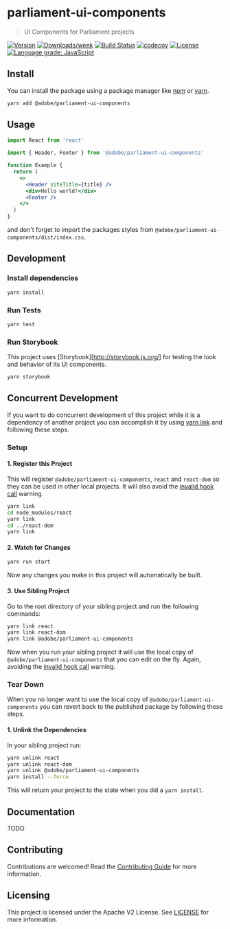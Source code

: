 # parliament-ui-components

> UI Components for Parliament projects

[![Version](https://img.shields.io/npm/v/@adobe/parliament-ui-components.svg)](https://npmjs.org/package/@adobe/parliament-ui-components)
[![Downloads/week](https://img.shields.io/npm/dw/@adobe/parliament-ui-components.svg)](https://npmjs.org/package/@adobe/parliament-ui-components)
[![Build Status](https://travis-ci.com/adobe/parliament-ui-components.svg?branch=master)](https://travis-ci.com/adobe/parliament-ui-components)
[![codecov](https://codecov.io/gh/adobe/parliament-ui-components/branch/master/graph/badge.svg)](https://codecov.io/gh/adobe/parliament-ui-components)
[![License](https://img.shields.io/badge/License-Apache%202.0-blue.svg)](https://opensource.org/licenses/Apache-2.0)
[![Language grade: JavaScript](https://img.shields.io/lgtm/grade/javascript/g/adobe/parliament-ui-components.svg?logo=lgtm&logoWidth=18)](https://lgtm.com/projects/g/adobe/parliament-ui-components/context:javascript)

## Install

You can install the package using a package manager like [npm](https://docs.npmjs.com/cli/npm) or [yarn](https://classic.yarnpkg.com/lang/en/).

```bash
yarn add @adobe/parliament-ui-components
```

## Usage

```jsx
import React from 'react'

import { Header, Footer } from '@adobe/parliament-ui-components'

function Example {
  return (
    <>
      <Header siteTitle={title} />
      <div>Hello world!</div>
      <Footer />
    </>
  )
}
```

and don't forget to import the packages styles from `@adobe/parliament-ui-components/dist/index.css`.

## Development

### Install dependencies

```bash
yarn install
```

### Run Tests

```bash
yarn test
```

### Run Storybook

This project uses [Storybook][http://storybook.js.org/] for testing the look and behavior of its UI components.

```bash
yarn storybook
```

## Concurrent Development

If you want to do concurrent development of this project while it is a dependency of another project you can accomplish it by using [yarn link](https://classic.yarnpkg.com/en/docs/cli/link/) and following these steps.

### Setup

#### 1. Register this Project

This will register `@adobe/parliament-ui-components`, `react` and `react-dom` so they can be used in other local projects. It will also avoid the [invalid hook call](https://reactjs.org/warnings/invalid-hook-call-warning.html) warning.

```bash
yarn link
cd node_modules/react
yarn link
cd ../react-dom
yarn link
```

#### 2. Watch for Changes

```bash
yarn run start
```

Now any changes you make in this project will automatically be built.

#### 3. Use Sibling Project

Go to the root directory of your sibling project and run the following commands:

```bash
yarn link react
yarn link react-dom
yarn link @adobe/parliament-ui-components
```

Now when you run your sibling project it will use the local copy of `@adobe/parliament-ui-components` that you can edit on the fly. Again, avoiding the [invalid hook call](https://reactjs.org/warnings/invalid-hook-call-warning.html) warning.

### Tear Down

When you no longer want to use the local copy of `@adobe/parliament-ui-components` you can revert back to the published package by following these steps.

#### 1. Unlink the Dependencies

In your sibling project run:

```bash
yarn unlink react
yarn unlink react-dom
yarn unlink @adobe/parliament-ui-components
yarn install --force
```

This will return your project to the state when you did a `yarn install`.

## Documentation

TODO

## Contributing

Contributions are welcomed! Read the [Contributing Guide](./.github/CONTRIBUTING.md) for more information.

## Licensing

This project is licensed under the Apache V2 License. See [LICENSE](LICENSE) for more information.
